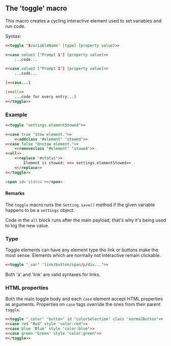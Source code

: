## The 'toggle' macro ##

This macro creates a cycling interactive element used to set variables and run code.

Syntax:
```html
<<toggle '$variableName' [type] [property value]>>

<<case value1 ['Prompt 1'] [property value]>>
	...code...

<<case value2 ['Prompt 2'] [property value]>>
	...code...

[<<case...]

[<<all>>
	...code for every entry...]
<</toggle>>
```

### Example ###

```html
<<toggle 'settings.elementStowed'>>

<<case true 'Stow element.'>>
	<<addclass '#element' 'stowed'>>
<<case false 'Unstow element.'>>
	<<removeclass '#element' 'stowed'>>
<<all>>
	<<replace '#status'>>
		Element is stowed: <<= settings.elementStowed>> .
	<</replace>>
<</toggle>>

<span id='status'></span>
```

#### Remarks ####

The `toggle` macro runs the `Setting.save()` method if the given variable happens to be a `settings` object.

Code in the `all` block runs after the main payload, that's why it's being used to log the new value.

### Type ###

Toggle elements can have any element type tho link or buttons make the most sense. Elements which are normally not interactive remain clickable.


```html
<<toggle '_var' 'link/button/span/p/div...'>>
```

Both 'a' and 'link' are valid syntaxes for links.

### HTML properties ###

Both the main toggle body and each `case` element accept HTML properties as arguments. Properties on `case` tags override the ones from their parent `toggle`.

```html
<<toggle '_color' 'button' id 'colorSelection' class 'normalButton'>>
<<case red 'Red' style 'color:red'>>
<<case blue 'Blue' style 'color:blue'>>
<<case green 'Green' style 'color:green'>>
<</toggle>>
```
